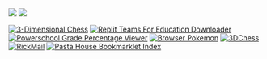 <img src="https://komarev.com/ghpvc/?username=py660">
<img src="https://github-readme-stats.vercel.app/api/top-langs?username=py660&count_private=true&theme=dark&layout=compact">

[![3-Dimensional Chess](https://github-readme-stats.vercel.app/api/pin/?username=py660&repo=3DChess)](https://github.com/py660/3DChess)
[![Replit Teams For Education Downloader](https://github-readme-stats.vercel.app/api/pin/?username=py660&repo=Replit-Teams-For-EDU-Downloader)](https://github.com/py660/Replit-Teams-For-EDU-Downloader)
[![Powerschool Grade Percentage Viewer](https://github-readme-stats.vercel.app/api/pin/?username=py660&repo=PSPercentViewer)](https://github.com/py660/PSPercentViewer)
[![Browser Pokemon](https://github-readme-stats.vercel.app/api/pin/?username=py660&repo=browser-pokemon)](https://github.com/py660/browser-pokemon)
[![3DChess](https://github-readme-stats.vercel.app/api/pin/?username=py660&repo=3DChess)](https://github.com/py660/3DChess)
[![RickMail](https://github-readme-stats.vercel.app/api/pin/?username=py660&repo=RickMail)](https://github.com/py660/RickMail)
[![Pasta House Bookmarklet Index](https://github-readme-stats.vercel.app/api/pin/?username=py660&repo=Pasta-House)](https://github.com/py660/Pasta-House)
